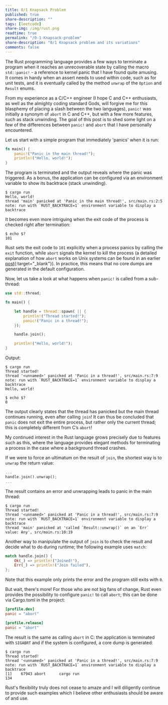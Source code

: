 ```yaml
---
title: 0/1 Knapsack Problem
published: true
share-description: ""
tags: [leetcode]
share-img: /img/rust.png
readtime: true
permalink: "/0-1-Knapsack-problem"
share-description: "0/1 Knapsack problem and its variations"
comments: false
---
```


The Rust programming language provides a few ways to terminate a program when it reaches an unrecoverable state by calling
the macro `std::panic!` - a reference to kernel panic that I have found quite amusing.<br>
It comes in handy when an assert needs to used within code, such as for unit tests, and it is eventually called by the
method `unwrap` of the `Option` and `Result` enums.

From my experience as a C/C++ engineer (I hope C and C++ enthusiasts, as well as the almighty coding standard Gods, will
        forgive me for this blasphemy of placing a slash between the two languages), `panic!` was initially a synonym of
`abort` in C and C++, but with a few more features, such as stack unwinding. The goal of this post is to shed some light
on a few of the differences between `panic!` and `abort` that I have personally encountered.

Let us start with a simple program that immediately 'panics' when it is run:

```rust
fn main() {
    panic!("Panic in the main thread!");
    println!("Hello, world!");
}
```

The program is terminated and the output reveals where the panic was triggered. As a bonus, the application can be
configured via an environment variable to show its backtrace (stack unwinding).

```plain
$ cargo run
Hello, world!
thread 'main' panicked at 'Panic in the main thread!', src/main.rs:2:5
note: run with `RUST_BACKTRACE=1` environment variable to display a backtrace
```

It becomes even more intriguing when the exit code of the process is checked right after termination:

```plain
$ echo $?
101
```

Rust sets the exit code to `101` explicitly when a process panics by calling the `exit` function, while `abort` signals
the kernel to kill the process (a detailed explanation of how `abort` works on Unix systems can be found in an earlier
        [post](/how-signals-are-handled-in-a-docker-container){:target="_blank"}). In practice, this means that no core dumps are
generated in the default configuration.

Now, let us take a look at what happens when `panic!` is called from a sub-thread:

```rust
use std::thread;

fn main() {

    let handle = thread::spawn( || {
        println!("Thread started!");
        panic!("Panic in a thread!");
    });

    handle.join();

    println!("Hello, world!");
}
```

Output:

```plain
$ cargo run
Thread started!
thread '<unnamed>' panicked at 'Panic in a thread!', src/main.rs:7:9
note: run with `RUST_BACKTRACE=1` environment variable to display a backtrace
Hello, world!

$ echo $?
0
```

The output clearly states that the thread has panicked but the main thread continues running, even after calling `join`!
It can thus be concluded that `panic` does not exit the entire process, but rather only the current thread; this is
completely different from C’s `abort`!

My continued interest in the Rust language grows precisely due to features such as this, where the language provides
elegant methods for terminating a process in the case where a background thread crashes.

If we were to force an ultimatum on the result of `join`, the shortest way is to `unwrap` the return value:

```rust
...
handle.join().unwrap();
...
```

The result contains an error and unwrapping leads to panic in the main thread:

```plain
$ cargo run
Thread started!
thread '<unnamed>' panicked at 'Panic in a thread!', src/main.rs:7:9
note: run with `RUST_BACKTRACE=1` environment variable to display a backtrace
thread 'main' panicked at 'called `Result::unwrap()` on an `Err` value: Any', src/main.rs:10:19
```

Another way to manipulate the output of `join` is to check the result and decide what to do during runtime; the
following example uses `match`:

```rust
match handle.join() {
    Ok(_) => println!("Joined!"),
    Err(_) => println!("Join failed"),
};
```

Note that this example only prints the error and the program still exits with `0`.

But wait, there's more!
For those who are not big fans of change, Rust even provides the possibility to configure `panic!` to call `abort`; this
can be done via Cargo.toml in the project:

```toml
[profile.dev]
panic = "abort"

[profile.release]
panic = "abort"
```

The result is the same as calling `abort` in C: the application is terminated with `SIGABRT` and if the system is
configured, a core dump is generated:

```plain
$ cargo run
Thread started!
thread '<unnamed>' panicked at 'Panic in a thread!', src/main.rs:7:9
note: run with `RUST_BACKTRACE=1` environment variable to display a backtrace
[1]    67943 abort      cargo run
134
```

Rust's flexibility truly does not cease to amaze and I will diligently continue to provide such examples which I believe
other enthusiasts should be aware of and use.


